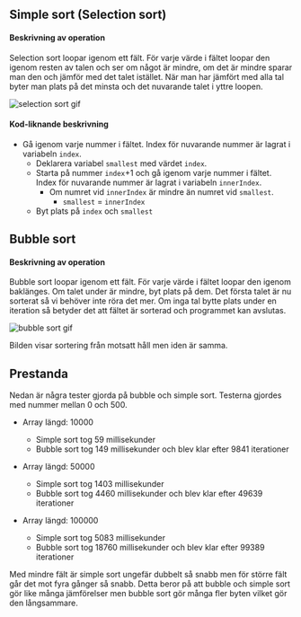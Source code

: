 ## Simple sort (Selection sort)

#### Beskrivning av operation

Selection sort loopar igenom ett fält. För varje värde i fältet loopar den igenom resten av talen och ser om något är mindre, om det är mindre sparar man den och jämför med det talet istället. När man har jämfört med alla tal byter man plats på det minsta och det nuvarande talet i yttre loopen.

![selection sort gif](http://piratelearner.com/static/media/images/admin/2015/10/13/selection.gif)

#### Kod-liknande beskrivning

- Gå igenom varje nummer i fältet. Index för nuvarande nummer är lagrat i variabeln `index`.
  - Deklarera variabel `smallest` med värdet `index`.
  - Starta på nummer `index`+1 och gå igenom varje nummer i fältet. Index för nuvarande nummer är lagrat i variabeln `innerIndex`.
    - Om numret vid `innerIndex` är mindre än numret vid `smallest`.
      - `smallest` = `innerIndex`
  - Byt plats på `index` och `smallest`

## Bubble sort

#### Beskrivning av operation

Bubble sort loopar igenom ett fält. För varje värde i fältet loopar den igenom baklänges. Om talet under är mindre, byt plats på dem. Det första talet är nu sorterat så vi behöver inte röra det mer. Om inga tal bytte plats under en iteration så betyder det att fältet är sorterad och programmet kan avslutas.

![bubble sort gif](http://piratelearner.com/static/media/images/admin/2015/10/13/bubble.gif)

Bilden visar sortering från motsatt håll men iden är samma.

## Prestanda

Nedan är några tester gjorda på bubble och simple sort. Testerna gjordes med nummer mellan 0 och 500.

- Array längd: 10000
  - Simple sort tog 59 millisekunder
  - Bubble sort tog 149 millisekunder och blev klar efter 9841 iterationer


- Array längd: 50000
  - Simple sort tog 1403 millisekunder
  - Bubble sort tog 4460 millisekunder och blev klar efter 49639 iterationer


- Array längd: 100000
  - Simple sort tog 5083 millisekunder
  - Bubble sort tog 18760 millisekunder och blev klar efter 99389 iterationer

Med mindre fält är simple sort ungefär dubbelt så snabb men för större fält går det mot fyra gånger så snabb. Detta beror på att bubble och simple sort gör like många jämförelser men bubble sort gör många fler byten vilket gör den långsammare.
